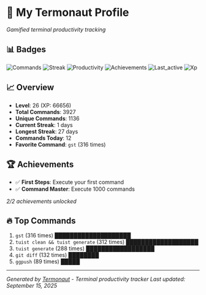 # 🚀 My Termonaut Profile

*Gamified terminal productivity tracking*

## 📊 Badges

![Commands](https://img.shields.io/badge/Commands-3927-blue?style=flat-square&logo=terminal&logoColor=white) ![Streak](https://img.shields.io/badge/Streak-1+days-red?style=flat-square&logo=terminal&logoColor=white) ![Productivity](https://img.shields.io/badge/Productivity-80.0%25-green?style=flat-square&logo=terminal&logoColor=white) ![Achievements](https://img.shields.io/badge/Achievements-5%2F10-blue?style=flat-square&logo=terminal&logoColor=white) ![Last_active](https://img.shields.io/badge/Last+Active-6h+ago-yellow?style=flat-square&logo=terminal&logoColor=white) ![Xp](https://img.shields.io/badge/XP-Level+26+%2866656%2F72900%29-orange?style=flat-square&logo=terminal&logoColor=white) 

## 📈 Overview

- **Level**: 26 (XP: 66656)
- **Total Commands**: 3927
- **Unique Commands**: 1136
- **Current Streak**: 1 days
- **Longest Streak**: 27 days
- **Commands Today**: 12
- **Favorite Command**: `gst` (316 times)

## 🏆 Achievements

- ✅ **First Steps**: Execute your first command
- ✅ **Command Master**: Execute 1000 commands

*2/2 achievements unlocked*

## 🔥 Top Commands

1. `gst` (316 times) ████████████████████
2. `tuist clean && tuist generate` (312 times) ███████████████████
3. `tuist generate` (288 times) ██████████████████
4. `git diff` (132 times) ████████
5. `ggpush` (89 times) █████

---

*Generated by [Termonaut](https://github.com/oiahoon/termonaut) - Terminal productivity tracker*
*Last updated: September 15, 2025*
